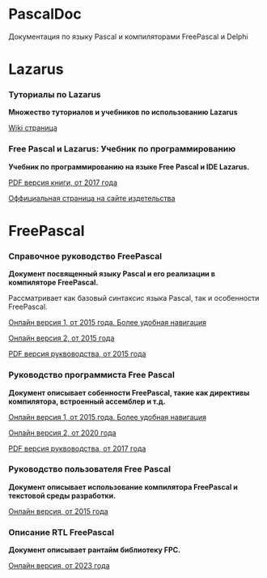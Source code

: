 # PascalDoc
Документация по языку Pascal и компиляторами FreePascal и Delphi

# Lazarus 
### Туториалы по Lazarus
**Множество туториалов и учебников по использованию Lazarus**

[Wiki страница](https://wiki.freepascal.org/Lazarus_Documentation/ru)

### Free Pascal и Lazarus: Учебник по программированию 
**Учебник по программированию на языке Free Pascal и IDE Lazarus.**

[PDF версия книги, от 2017 года](https://github.com/turborium/PascalDoc/raw/main/docs/book_fpc_and_lazarus.pdf)

[Оффициальная страница на сайте издетельства](https://www.altlinux.org/Books:FreePascal)

# FreePascal

### Справочное руководство FreePascal
**Документ посвященный языку Pascal и его реализации в компиляторе FreePascal.**

Рассматривает как базовый синтаксис языка Pascal, так и особенности FreePascal.

[Онлайн версия 1, от 2015 года. Более удобная навигация](http://freepascal.ru/download/book/doc_ref/)

[Онлайн версия 2, от 2015 года](http://www.lazarus-doc.h1n.ru/ref/index.html)

[PDF версия руквоводства, от 2015 года](https://github.com/turborium/PascalDoc/raw/main/docs/ref_ru.pdf)

### Руководство программиста Free Pascal
**Документ описывает собенности FreePascal, такие как директивы компилятора, встроенный ассемблер и т.д.**

[Онлайн версия 1, от 2015 года. Более удобная навигация](http://freepascal.ru/download/book/doc_prog/)

[Онлайн версия 2, от 2020 года](http://www.lazarus-doc.h1n.ru/prog/index.html)

[PDF версия руквоводства, от 2017 года](https://github.com/turborium/PascalDoc/raw/main/docs/prog_ru.pdf)

### Руководство пользователя Free Pascal
**Документ описывает использование компилятора FreePascal и текстовой среды разработки.**

[Онлайн версия, от 2015 года](http://www.lazarus-doc.h1n.ru/user/index.html)

### Описание RTL FreePascal
**Документ описывает рантайм библиотеку FPC.**

[Онлайн версия, от 2023 года](http://www.lazarus-doc.h1n.ru/RTL/index.html)
